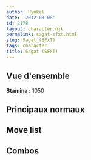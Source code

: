 ```yaml
---
author: Hynkel
date: '2012-03-08'
id: 2178
layout: character.njk
permalink: sagat-sfxt.html
slug: Sagat_(SFxT)
tags: character
title: Sagat (SFxT)
---
```


## Vue d'ensemble

**Stamina :** 1050

## Principaux normaux

## Move list

## Combos